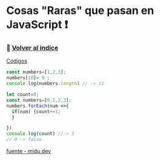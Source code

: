 # Cosas "Raras" que pasan en JavaScript ❗
### 📇 [Volver al indice](./indice.md)
[Codigos](./codigosJavaScriptRaro.js)
```javascript
const numbers=[1,2,3];
numbers[10]= 9 ;
console.log(numbers.length) // -> 11 
```
```javascript
let count=0;
const numbers=[0,1,2,3];
numbers.forEach(num =>{
  if(num) {count+=1;
  }

})
console.log(count) //-> 3
// 0 -> false
```
[fuente - midu.dev](https://www.instagram.com/midu.dev/)